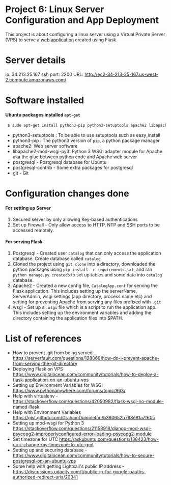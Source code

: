 Project 6: Linux Server Configuration and App Deployment
====================================
This project is about configuring a linux server using a Virtual Private Server (VPS) to serve a [web application](https://github.com/suffianhamzah/udacity-fsnd-project4) created using Flask.

# Server details
ip: 34.213.25.167
ssh port: 2200
URL: http://ec2-34-213-25-167.us-west-2.compute.amazonaws.com/

# Software installed

#### Ubuntu packages installed ```apt-get```
```bash
 $ sudo apt-get install python3-pip python3-setuptools apache2 libapache2-mod-wsgi-py3 postgresql postgresql-contrib git
 ```
 - python3-setuptools : To be able to use setuptools such as easy_install
 - python3-pip : The python3 version of ```pip```, a python package manager
 - apache2: Web server software
 - libapache2-mod-wsgi-py3: Python 3 WSGI adapter module for Apache aka the glue between python code and Apache web server
 - postgresql - Postgresql database for Ubuntu
 -  postgresql-contrib - Some extra packages for postgresql
 -  git - Git

 # Configuration changes done
 
 #### For setting up Server
 1. Secured server by only allowing Key-based authentications
 2. Set up Firewall - Only allow access to HTTP, NTP and SSH ports to be accessed remotely.

 #### For serving Flask
 1. Postgresql - Created user ```catalog``` that can only access the application database. Create database called ```catalog```
 2. Cloned the project using ```git clone``` into a directory, downloaded the python packages using ```pip install -r requirements.txt```, and ran ```python manage.py createdb``` to set up tables and some data into ```catalog``` database.
 3. Apache2 - Created a new config file, ```CatalogApp.conf``` for serving the Flask application. This includes setting up the serverName, ServerAdmin, wsgi settings (app directory, process name etc) and setting for preventing Apache from serving any files prefixed with ```.git``` 
 4. wsgi - Set up a ```.wsgi``` file which is a script to run the application app. This includes setting up the environment variables and adding the directory containing the application files into $PATH. 

 # List of references
 - How to prevent .git from being served https://serverfault.com/questions/128069/how-do-i-prevent-apache-from-serving-the-git-directory
 - Deploying Flask on VPS https://www.digitalocean.com/community/tutorials/how-to-deploy-a-flask-application-on-an-ubuntu-vps
 - Setting up Environment Variables for WSGI https://www.pythonanywhere.com/forums/topic/963/
 - Help with virtualenv - https://stackoverflow.com/questions/42050982/flask-wsgi-no-module-named-flask
 - Help with Environment Variables https://gist.github.com/GrahamDumpleton/b380652b768e81a7f60c
 - Setting up mod-wsgi for Python 3 https://stackoverflow.com/questions/21158918/django-mod-wsgi-psycopg2-improperlyconfigured-error-loading-psycopg2-module
 - Set timezone for UTC https://askubuntu.com/questions/138423/how-do-i-change-my-timezone-to-utc-gmt
 - Setting up and securing database - https://www.digitalocean.com/community/tutorials/how-to-secure-postgresql-on-an-ubuntu-vps
 - Some help with getting Lightsail's public IP address - https://discussions.udacity.com/t/public-ip-for-google-oauths-authorized-redirect-uris/20341


